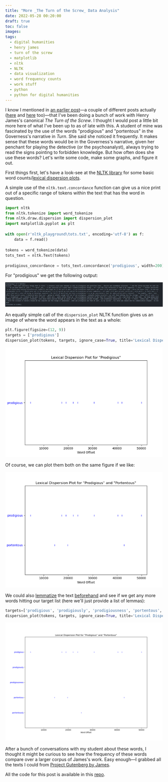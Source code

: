 ```yaml
---
title: "More _The Turn of the Screw_ Data Analysis"
date: 2022-05-28 00:20:00
draft: true
toc: false
images:
tags:
  - digital humanities
  - henry james
  - turn of the screw
  - matplotlib
  - nltk
  - NLTK 
  - data visualization
  - word frequency counts
  - work stuff
  - python
  - python for digital humanities
---
```

  
I know I mentioned in [an earlier post](https://kspicer80.github.io/posts/2022-04-20-tei-encoding-with-henry-james/)—a couple of different posts actually ([here](https://kspicer80.github.io/posts/2022-05-15-more-tots-hmtl-testing_introductory_post/) and [here]() too)—that I've been doing a bunch of work with Henry James's canonical _The Turn of the Screw_. I thought I would post a little bit more here of what I've been up to as of late with this. A student of mine was fascinated by the use of the words "prodigious" and "portentous" in the Governess's narrative in _Turn_. She said she noticed it frequently. It makes sense that these words would be in the Governess's narrative, given her penchant for playing the detective (or the psychoanalyst), always trying to read the signs pointing to forbidden knowledge. But how often does she use these words? Let's write some code, make some graphs, and figure it out.

First things first, let's have a look-see at the [NLTK library](https://www.nltk.org/) for some basic word counts/[lexical dispersion plots](https://www.nltk.org/api/nltk.draw.dispersion.html#module-nltk.draw.dispersion). 

A simple use of the ```nltk.text.concordance```  function can give us a nice print out of a specific range of tokens within the text that has the word in question.

``` python
import nltk
from nltk.tokenize import word_tokenize
from nltk.draw.dispersion import dispersion_plot
import matplotlib.pyplot as plt

with open(r'nltk_playground\tots.txt', encoding='utf-8') as f:
    data = f.read()

tokens = word_tokenize(data)
tots_text = nltk.Text(tokens)
    
prodigious_concordance = tots_text.concordance('prodigious', width=200)
```

For "prodigious" we get the following output:

![Concordance output for "prodigious"](images/imgforblogposts/post_13/concordance_for_prodigious.png)

An equally simple call of the ```dispersion_plot``` NLTK function gives us an image of where the word appears in the text as a whole:

``` python
plt.figure(figsize=(12, 9))
targets = ['prodigious']
dispersion_plot(tokens, targets, ignore_case=True, title='Lexical Dispersion Plot for "Prodigious"')
```

![Lexical Dispersion Plot for "Prodigious"](images/imgforblogposts/post_13/lexical_dispersion_plot_for_prodigious.png)

Of course, we can plot them both on the same figure if we like:

![Lexical Dispersion Plot for "Prodigious" and "Portentous"](images/imgforblogposts/post_13/lexical_dispersion_plot_for_prodigious_and_portentous.png)

We could also [lemmatize](https://en.wikipedia.org/wiki/Lemmatisation) the text [beforehand](https://www.nltk.org/_modules/nltk/stem/wordnet.html) and see if we get any more words hitting our target list (here we'll just provide a list of lemmas):

``` python
targets=['prodigious', 'prodigiously', 'prodigiousness', 'portentous', 'portentously']
dispersion_plot(tokens, targets, ignore_case=True, title='Lexical Dispersion Plot of Lemmas for "Prodigious" and "Portentous"')
``` 

![Lemma Lexical Dispersion Plot](images/imgforblogposts/post_13/lemma_lexical_dispersion_plot.png)

After a bunch of conversations with my student about these words, I thought it might be curious to see how the frequency of these words compare over a larger corpus of James's work. Easy enough—I grabbed all the texts I could from [Project Gutenberg by James](https://www.gutenberg.org/ebooks/author/113).



All the code for this post is available in this [repo](https://github.com/kspicer80/henry_james). 












